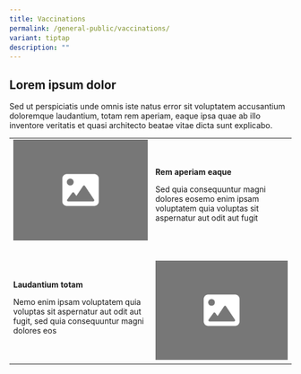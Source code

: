 ```yaml
---
title: Vaccinations
permalink: /general-public/vaccinations/
variant: tiptap
description: ""
---
```

<h2>Lorem ipsum dolor</h2>
<p>Sed ut perspiciatis unde omnis iste natus error sit voluptatem accusantium
doloremque laudantium, totam rem aperiam, eaque ipsa quae ab illo inventore
veritatis et quasi architecto beatae vitae dicta sunt explicabo.</p>
<table>
<tbody>
<tr>
<td rowspan="1" colspan="1">
<div class="isomer-image-wrapper">
<img style="width: 100%" height="auto" width="100%" alt="" src="/images/4_3.png">
</div>
<p></p>
</td>
<td rowspan="1" colspan="1">
<p><strong>Rem aperiam eaque</strong>
</p>
<p>Sed quia consequuntur magni dolores eosemo enim ipsam voluptatem quia
voluptas sit aspernatur aut odit aut fugit</p>
</td>
</tr>
<tr>
<td rowspan="1" colspan="1">
<p><strong>Laudantium totam</strong>
</p>
<p>Nemo enim ipsam voluptatem quia voluptas sit aspernatur aut odit aut fugit,
sed quia consequuntur magni dolores eos</p>
</td>
<td rowspan="1" colspan="1">
<p></p>
<div class="isomer-image-wrapper">
<img style="width: 100%" height="auto" width="100%" alt="" src="/images/4_3.png">
</div>
</td>
</tr>
</tbody>
</table>
<p></p>